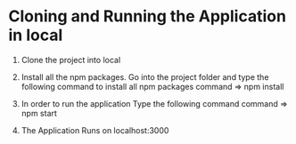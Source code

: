 # Cloning and Running the Application in local

1. Clone the project into local

2. Install all the npm packages. Go into the project folder and type the following command to install all npm packages
   command => npm install
3. In order to run the application Type the following command
   command => npm start

4. The Application Runs on localhost:3000
